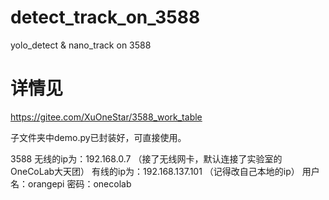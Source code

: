# detect_track_on_3588
yolo_detect &amp; nano_track on 3588



#  详情见
https://gitee.com/XuOneStar/3588_work_table


子文件夹中demo.py已封装好，可直接使用。


3588
无线的ip为：192.168.0.7    （接了无线网卡，默认连接了实验室的OneCoLab大天团）
有线的ip为：192.168.137.101    （记得改自己本地的ip）
用户名：orangepi
密码：onecolab
